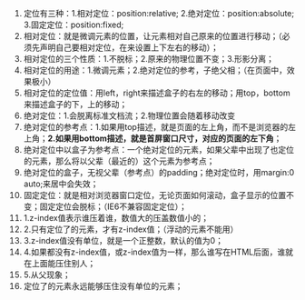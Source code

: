 1. 定位有三种：1.相对定位：position:relative; 2.绝对定位：position:absolute; 3.固定定位：position:fixed;
2. 相对定位：就是微调元素的位置，让元素相对自己原来的位置进行移动；（必须先声明自己要相对定位，在来设置上下左右的移动）；
3. 相对定位的三个性质：1.不脱标；2.原来的物理位置不变；3.形影分离；
4. 相对定位的用途：1.微调元素；2.绝对定位的参考，子绝父相；（在页面中，效果极小）
5. 相对定位的定位值：用left，right来描述盒子的右左的移动；用top，bottom来描述盒子的下，上的移动；
6. 绝对定位：1.会脱离标准文档流；2.物理位置会随着移动改变
7. 绝对定位的参考点：1.如果用top描述，就是页面的左上角，而不是浏览器的左上角；**2.如果用bottom描述，就是首屏窗口尺寸，对应的页面的左下角**；
8. 绝对定位中以盒子为参考点：一个绝对定位的元素，如果父辈中出现了也定位的元素，那么将以父辈（最近的）这个元素为参考点；
9. 绝对定位的盒子，无视父辈（参考点）的padding；绝对定位时，用margin:0 auto;来居中会失效；
10. 固定定位：就是相对浏览器窗口定位，无论页面如何滚动，盒子显示的位置不变；固定定位会脱标；（IE6不兼容固定定位）；
11. 1.z-index值表示谁压着谁，数值大的压盖数值小的；
12. 2.只有定位了的元素，才有z-index值；（浮动的元素不能用）
13. 3.z-index值没有单位，就是一个正整数，默认的值为0；
14. 4.如果都没有z-index值，或z-index值为一样，那么谁写在HTML后面，谁就在上面能压住别人；
15. 5.从父现象；
16. 定位了的元素永远能够压住没有单位的元素；